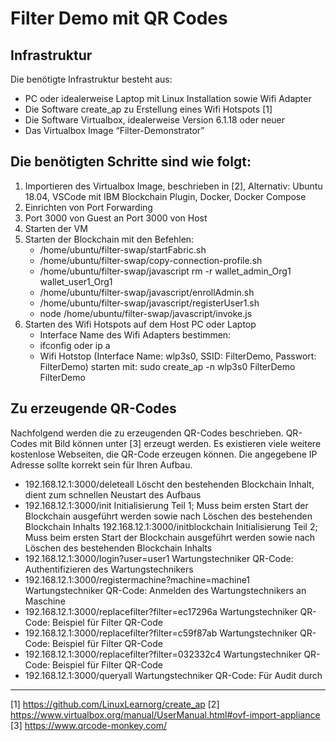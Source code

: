 # Filter Demo mit QR Codes

## Infrastruktur
Die benötigte Infrastruktur besteht aus:
- PC oder idealerweise Laptop mit Linux Installation sowie Wifi Adapter
- Die Software create_ap zu Erstellung eines Wifi Hotspots [1]
- Die Software Virtualbox, idealerweise Version 6.1.18 oder neuer
- Das Virtualbox Image “Filter-Demonstrator”

## Die benötigten Schritte sind wie folgt:
1. Importieren des Virtualbox Image, beschrieben in [2], Alternativ: Ubuntu 18.04, VSCode mit IBM Blockchain Plugin, Docker, Docker Compose 
2. Einrichten von Port Forwarding
3. Port 3000 von Guest an Port 3000 von Host
4. Starten der VM
5. Starten der Blockchain mit den Befehlen:
    - /home/ubuntu/filter-swap/startFabric.sh
    - /home/ubuntu/filter-swap/copy-connection-profile.sh
    - /home/ubuntu/filter-swap/javascript rm -r wallet_admin_Org1 wallet_user1_Org1
    - /home/ubuntu/filter-swap/javascript/enrollAdmin.sh
    - /home/ubuntu/filter-swap/javascript/registerUser1.sh
    - node /home/ubuntu/filter-swap/javascript/invoke.js
6. Starten des Wifi Hotspots auf dem Host PC oder Laptop
    - Interface Name des Wifi Adapters bestimmen:
    - ifconfig oder ip a
    - Wifi Hotstop (Interface Name: wlp3s0, SSID: FilterDemo, Passwort: FilterDemo) starten mit: sudo create_ap -n wlp3s0 FilterDemo FilterDemo

## Zu erzeugende QR-Codes
Nachfolgend werden die zu erzeugenden QR-Codes beschrieben. QR-Codes mit Bild können unter [3] erzeugt werden. Es existieren viele weitere kostenlose Webseiten, die QR-Code erzeugen können. Die angegebene IP Adresse sollte korrekt sein für Ihren Aufbau.
- 192.168.12.1:3000/deleteall Löscht den bestehenden Blockchain Inhalt, dient zum schnellen Neustart des Aufbaus
- 192.168.12.1:3000/init Initialisierung Teil 1; Muss beim ersten Start der Blockchain ausgeführt werden sowie nach Löschen des bestehenden Blockchain Inhalts
 192.168.12.1:3000/initblockchain Initialisierung Teil 2; Muss beim ersten Start der Blockchain ausgeführt werden sowie nach Löschen des bestehenden Blockchain Inhalts
- 192.168.12.1:3000/login?user=user1 Wartungstechniker QR-Code: Authentifizieren des Wartungstechnikers
- 192.168.12.1:3000/registermachine?machine=machine1 Wartungstechniker QR-Code: Anmelden des Wartungstechnikers an Maschine
- 192.168.12.1:3000/replacefilter?filter=ec17296a Wartungstechniker QR-Code: Beispiel für Filter QR-Code
- 192.168.12.1:3000/replacefilter?filter=c59f87ab Wartungstechniker QR-Code: Beispiel für Filter QR-Code
- 192.168.12.1:3000/replacefilter?filter=032332c4 Wartungstechniker QR-Code: Beispiel für Filter QR-Code
- 192.168.12.1:3000/queryall Wartungstechniker QR-Code: Für Audit durch

---

[1] https://github.com/LinuxLearnorg/create_ap
[2] https://www.virtualbox.org/manual/UserManual.html#ovf-import-appliance
[3] https://www.qrcode-monkey.com/
